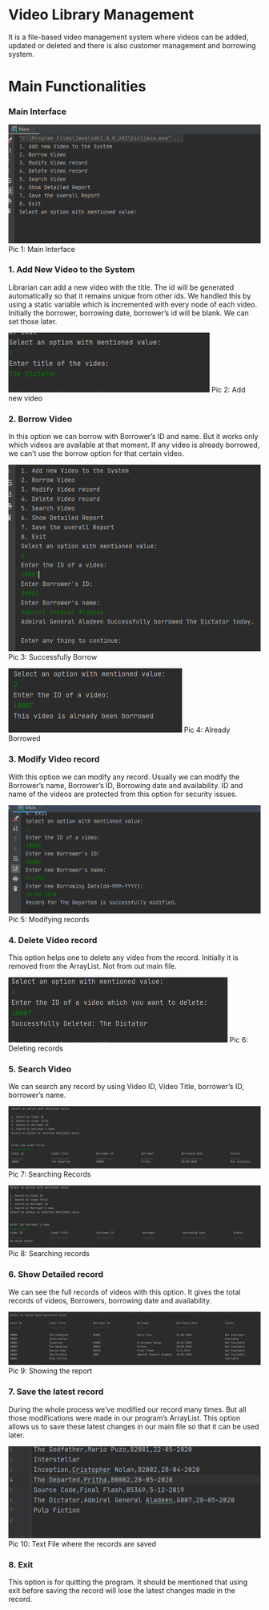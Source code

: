 # Video Library Management
It is a file-based video management system where videos can be added, updated or deleted and there is also customer management and borrowing system.

# Main Functionalities

### Main Interface

![alt text](https://github.com/Schrodinger-sCat/CSE220_Project/blob/master/screenshots/1.PNG)
Pic 1: Main Interface

### 1. Add New Video to the System
Librarian can add a new video with the title. The id will be generated automatically so that it remains unique from other ids. We handled this by using a static variable which is incremented with every node of each video. Initially the borrower, borrowing date, borrower’s id will be blank. We can set those later.

![alt text](https://github.com/Schrodinger-sCat/CSE220_Project/blob/master/screenshots/2.png)
Pic 2: Add new video

### 2. Borrow Video
In this option we can borrow with Borrower’s ID and name. But it works only which videos are available at that moment. If any video is already borrowed, we can’t use the borrow option for that certain video.

![alt text](https://github.com/Schrodinger-sCat/CSE220_Project/blob/master/screenshots/3.png)
Pic 3: Successfully Borrow

![alt text](https://github.com/Schrodinger-sCat/CSE220_Project/blob/master/screenshots/4.png)
Pic 4: Already Borrowed

### 3. Modify Video record
With this option we can modify any record. Usually we can modify the Borrower’s name, Borrower’s ID, Borrowing date and availability. ID and name of the videos are protected from this option for security issues.

![alt text](https://github.com/Schrodinger-sCat/CSE220_Project/blob/master/screenshots/5.png)
Pic 5: Modifying records

### 4. Delete Video record
This option helps one to delete any video from the record. Initially it is removed from the ArrayList. Not from out main file.

![alt text](https://github.com/Schrodinger-sCat/CSE220_Project/blob/master/screenshots/6.png)
Pic 6: Deleting records


### 5. Search Video
We can search any record by using Video ID, Video Title, borrower’s ID, borrower’s name.
 
![alt text](https://github.com/Schrodinger-sCat/CSE220_Project/blob/master/screenshots/7.png)
Pic 7: Searching Records
 
![alt text](https://github.com/Schrodinger-sCat/CSE220_Project/blob/master/screenshots/8.png)
Pic 8: Searching records

### 6. Show Detailed record
We can see the full records of videos with this option. It gives the total records of videos, Borrowers, borrowing date and availability.

![alt text](https://github.com/Schrodinger-sCat/CSE220_Project/blob/master/screenshots/9.png)
Pic 9: Showing the report

### 7. Save the latest record
During the whole process we’ve modified our record many times. But all those modifications were made in our program’s ArrayList. This option allows us to save these latest changes in our main file so that it can be used later.

![alt text](https://github.com/Schrodinger-sCat/CSE220_Project/blob/master/screenshots/10.png)
Pic 10: Text File where the records are saved

### 8. Exit
This option is for quitting the program. It should be mentioned that using exit before saving the record will lose the latest changes made in the record. 

